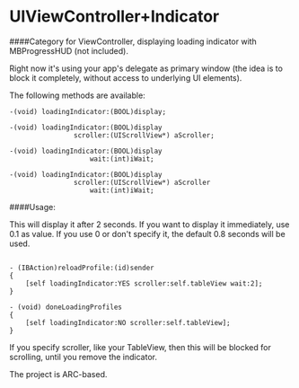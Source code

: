 UIViewController+Indicator
==========================

####Category for ViewController, displaying loading indicator with MBProgressHUD (not included).

Right now it's using your app's delegate as primary window (the idea is to block it completely, without access to underlying UI elements).


The following methods are available:


```objc
-(void) loadingIndicator:(BOOL)display;

-(void) loadingIndicator:(BOOL)display
                scroller:(UIScrollView*) aScroller;

-(void) loadingIndicator:(BOOL)display
                    wait:(int)iWait;

-(void) loadingIndicator:(BOOL)display
                scroller:(UIScrollView*) aScroller
                    wait:(int)iWait;
```

####Usage:

This will display it after 2 seconds. If you want to display it immediately, use 0.1 as value. If you use 0 or don't specify it, the default 0.8 seconds will be used.

```objc

- (IBAction)reloadProfile:(id)sender
{
    [self loadingIndicator:YES scroller:self.tableView wait:2];
}

- (void) doneLoadingProfiles
{
    [self loadingIndicator:NO scroller:self.tableView];
}
```

If you specify scroller, like your TableView, then this will be blocked for scrolling, until you remove the indicator.

The project is ARC-based.
